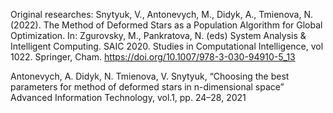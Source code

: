 Original researches:
Snytyuk, V., Antonevych, M., Didyk, A., Tmienova, N. (2022). The Method of Deformed Stars as a Population Algorithm for Global Optimization. 
In: Zgurovsky, M., Pankratova, N. (eds) System Analysis & Intelligent Computing. SAIC 2020. Studies in Computational Intelligence, vol 1022. Springer, Cham. https://doi.org/10.1007/978-3-030-94910-5_13

Antonevych, A. Didyk, N. Tmienova, V. Snytyuk, “Choosing the best parameters for method of deformed stars in n-dimensional space” Advanced Information Technology, vol.1,  pp. 24–28, 2021
